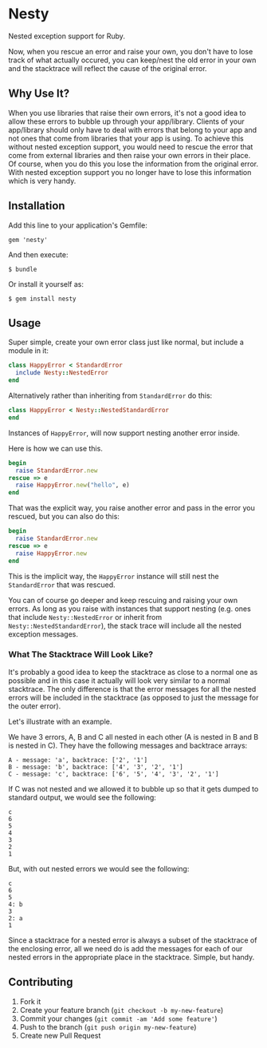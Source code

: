 # Nesty

Nested exception support for Ruby.

Now, when you rescue an error and raise your own, you don't have to lose track of what actually occured, you can keep/nest the old error in your own and the stacktrace will reflect the cause of the original error.

## Why Use It?

When you use libraries that raise their own errors, it's not a good idea to allow these errors to bubble up through your app/library. Clients of your app/library should only have to deal with errors that belong to your app and not ones that come from libraries that your app is using. To achieve this without nested exception support, you would need to rescue the error that come from external libraries and then raise your own errors in their place. Of course, when you do this you lose the information from the original error. With nested exception support you no longer have to lose this information which is very handy.

## Installation

Add this line to your application's Gemfile:

    gem 'nesty'

And then execute:

    $ bundle

Or install it yourself as:

    $ gem install nesty

## Usage

Super simple, create your own error class just like normal, but include a module in it:

```ruby
class HappyError < StandardError
  include Nesty::NestedError
end
```

Alternatively rather than inheriting from `StandardError` do this:

```ruby
class HappyError < Nesty::NestedStandardError
end
```

Instances of `HappyError`, will now support nesting another error inside.

Here is how we can use this.

```ruby
begin
  raise StandardError.new
rescue => e
  raise HappyError.new("hello", e)
end
```

That was the explicit way, you raise another error and pass in the error you rescued, but you can also do this:

```ruby
begin
  raise StandardError.new
rescue => e
  raise HappyError.new
end
```

This is the implicit way, the `HappyError` instance will still nest the `StandardError` that was rescued.

You can of course go deeper and keep rescuing and raising your own errors. As long as you raise with instances that support nesting (e.g. ones that include `Nesty::NestedError` or inherit from `Nesty::NestedStandardError`), the stack trace will include all the nested exception messages.

### What The Stacktrace Will Look Like?

It's probably a good idea to keep the stacktrace as close to a normal one as possible and in this case it actually will look very similar to a normal stacktrace. The only difference is that the error messages for all the nested errors will be included in the stacktrace (as opposed to just the message for the outer error).

Let's illustrate with an example.

We have 3 errors, A, B and C all nested in each other (A is nested in B and B is nested in C). They have the following messages and backtrace arrays:

```
A - message: 'a', backtrace: ['2', '1']
B - message: 'b', backtrace: ['4', '3', '2', '1']
C - message: 'c', backtrace: ['6', '5', '4', '3', '2', '1']
```

If C was not nested and we allowed it to bubble up so that it gets dumped to standard output, we would see the following:

```
c
6
5
4
3
2
1
```

But, with out nested errors we would see the following:

```
c
6
5
4: b
3
2: a
1
```

Since a stacktrace for a nested error is always a subset of the stacktrace of the enclosing error, all we need do is add the messages for each of our nested errors in the appropriate place in the stacktrace. Simple, but handy.

## Contributing

1. Fork it
2. Create your feature branch (`git checkout -b my-new-feature`)
3. Commit your changes (`git commit -am 'Add some feature'`)
4. Push to the branch (`git push origin my-new-feature`)
5. Create new Pull Request
